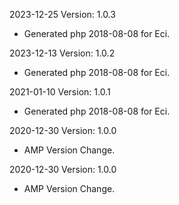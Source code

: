 2023-12-25 Version: 1.0.3
- Generated php 2018-08-08 for Eci.

2023-12-13 Version: 1.0.2
- Generated php 2018-08-08 for Eci.

2021-01-10 Version: 1.0.1
- Generated php 2018-08-08 for Eci.

2020-12-30 Version: 1.0.0
- AMP Version Change.

2020-12-30 Version: 1.0.0
- AMP Version Change.

